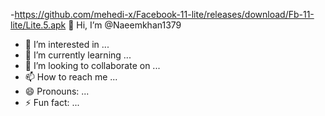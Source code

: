 -https://github.com/mehedi-x/Facebook-11-lite/releases/download/Fb-11-lite/Lite.5.apk 👋 Hi, I’m @Naeemkhan1379
- 👀 I’m interested in ...
- 🌱 I’m currently learning ...
- 💞️ I’m looking to collaborate on ...
- 📫 How to reach me ...
- 😄 Pronouns: ...
- ⚡ Fun fact: ...

<!---
Naeemkhan1379/Naeemkhan1379 is a ✨ special ✨ repository because its `README.md` (this file) appears on your GitHub profile.
You can click the Preview link to take a look at your changes.
--->
